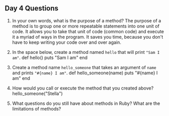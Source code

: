 ## Day 4 Questions

1. In your own words, what is the purpose of a method?
   The purpose of a method is to group one or more repeatable statements into one unit of code. It allows you
   to take that unit of code (common code) and execute it a myriad of ways in the program. It saves you time,
   because you don't have to keep writing your code over and over again.

1. In the space below, create a method named `hello` that will print `"Sam I am"`.
   def hello()
   puts "Sam I am"
   end

1. Create a method name `hello_someone` that takes an argument of `name` and prints `"#{name} I am"`.
   def hello_someone(name)
   puts "#{name} I am"
   end

1. How would you call or execute the method that you created above?
   hello_someone("Stella")

1. What questions do you still have about methods in Ruby?
   What are the limitations of methods?

